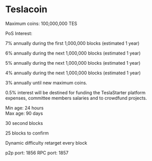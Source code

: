 # Teslacoin

Maximum coins: 
100,000,000 TES


PoS Interest:

7% annually during the first 1,000,000 blocks (estimated 1 year)

6% annually during the next 1,000,000 blocks (estimated 1 year)

5% annually during the next 1,000,000 blocks (estimated 1 year)

4% annually during the next 1,000,000 blocks (estimated 1 year)

3% annually until new maximum coins.
     
0.5% interest will be destined for funding the TeslaStarter platform expenses, committee members
salaries and to crowdfund projects.

Min age: 24 hours  
Max age: 90 days

30 second blocks

25 blocks to confirm

Dynamic difficulty retarget every block

p2p port: 1856
RPC port: 1857

